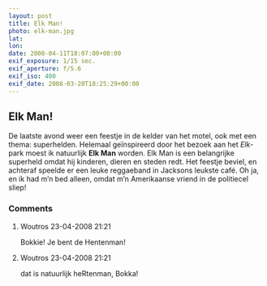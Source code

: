 ```yaml
---
layout: post
title: Elk Man!
photo: elk-man.jpg
lat: 
lon: 
date: 2008-04-11T18:07:00+00:00
exif_exposure: 1/15 sec.
exif_aperture: f/5.6
exif_iso: 400
exif_date: 2008-03-20T18:25:29+00:00
---
```


## Elk Man!

<p>De laatste avond weer een feestje in de kelder van het motel, ook met een thema: superhelden. Helemaal geïnspireerd door het bezoek aan het <em>Elk</em>-park moest ik natuurlijk <strong>Elk Man</strong> worden. Elk Man is een belangrijke superheld omdat hij kinderen, dieren en steden redt. Het feestje beviel, en achteraf speelde er een leuke reggaeband in Jacksons leukste café. Oh ja, en ik had m’n bed alleen, omdat m’n Amerikaanse vriend in de politiecel sliep!</p>

<h3>Comments</h3>
<ol id="comments">
  <li>
    <span class="name">Woutros</span>
    <span class="date">23-04-2008 21:21</span>
    <p>Bokkie! Je bent de Hentenman!</p>
  </li>
  <li>
    <span class="name">Woutros</span>
    <span class="date">23-04-2008 21:21</span>
    <p>dat is natuurlijk heRtenman, Bokka!</p>
  </li>
</ol>
